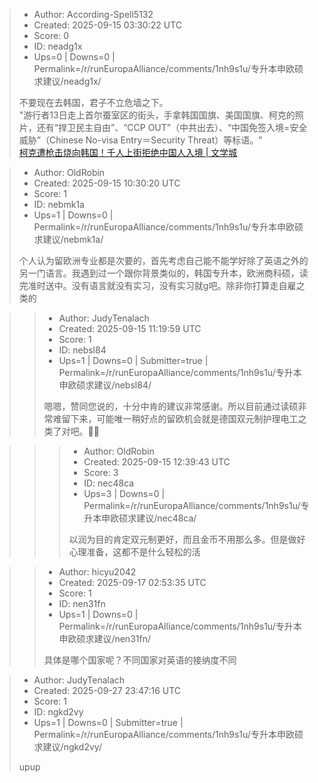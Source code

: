 > - Author: According-Spell5132
> - Created: 2025-09-15 03:30:22 UTC
> - Score: 0
> - ID: neadg1x
> - Ups=0 | Downs=0 | Permalink=/r/runEuropaAlliance/comments/1nh9s1u/专升本申欧硕求建议/neadg1x/
>
> 不要现在去韩国，君子不立危墙之下。  
> "游行者13日走上首尔蚕室区的街头，手拿韩国国旗、美国国旗、柯克的照片，还有“捍卫民主自由”、“CCP OUT”（中共出去）、“中国免签入境=安全威胁”（Chinese No-visa Entry＝Security Threat）等标语。"  
> [柯克遭枪击烧向韩国！千人上街拒绝中国人入境 | 文学城](https://www.wenxuecity.com/news/2025/09/14/126332177.html?read=1&subid=news)

> - Author: OldRobin
> - Created: 2025-09-15 10:30:20 UTC
> - Score: 1
> - ID: nebmk1a
> - Ups=1 | Downs=0 | Permalink=/r/runEuropaAlliance/comments/1nh9s1u/专升本申欧硕求建议/nebmk1a/
>
> 个人认为留欧洲专业都是次要的，首先考虑自己能不能学好除了英语之外的另一门语言。我遇到过一个跟你背景类似的，韩国专升本，欧洲商科硕，读完准时送中。没有语言就没有实习，没有实习就g吧。除非你打算走自雇之类的

>> - Author: JudyTenalach
>> - Created: 2025-09-15 11:19:59 UTC
>> - Score: 1
>> - ID: nebsl84
>> - Ups=1 | Downs=0 | Submitter=true | Permalink=/r/runEuropaAlliance/comments/1nh9s1u/专升本申欧硕求建议/nebsl84/
>>
>> 嗯嗯，赞同您说的，十分中肯的建议非常感谢。所以目前通过读硕非常难留下来，可能唯一稍好点的留欧机会就是德国双元制护理电工之类了对吧。😮‍💨

>>> - Author: OldRobin
>>> - Created: 2025-09-15 12:39:43 UTC
>>> - Score: 3
>>> - ID: nec48ca
>>> - Ups=3 | Downs=0 | Permalink=/r/runEuropaAlliance/comments/1nh9s1u/专升本申欧硕求建议/nec48ca/
>>>
>>> 以润为目的肯定双元制更好，而且金币不用那么多。但是做好心理准备，这都不是什么轻松的活

>> - Author: hicyu2042
>> - Created: 2025-09-17 02:53:35 UTC
>> - Score: 1
>> - ID: nen31fn
>> - Ups=1 | Downs=0 | Permalink=/r/runEuropaAlliance/comments/1nh9s1u/专升本申欧硕求建议/nen31fn/
>>
>> 具体是哪个国家呢？不同国家对英语的接纳度不同

> - Author: JudyTenalach
> - Created: 2025-09-27 23:47:16 UTC
> - Score: 1
> - ID: ngkd2vy
> - Ups=1 | Downs=0 | Submitter=true | Permalink=/r/runEuropaAlliance/comments/1nh9s1u/专升本申欧硕求建议/ngkd2vy/
>
> upup
